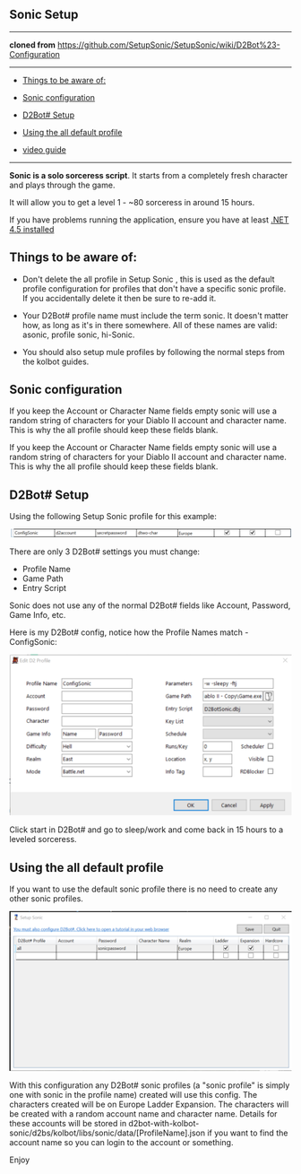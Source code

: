 ## Sonic Setup

----

**cloned from** https://github.com/SetupSonic/SetupSonic/wiki/D2Bot%23-Configuration

----

* [Things to be aware of:](#things-to-be-aware-of)
* [Sonic configuration](#sonic-configuration)
* [D2Bot# Setup](#d2bot-setup)
* [Using the all default profile](#using-the-all-default-profile)

* [video guide](https://www.youtube.com/watch?v=iJyjeiDsLlc)

----

**Sonic is a solo sorceress script**. It starts from a completely fresh character and plays through the game.

It will allow you to get a level 1 - ~80 sorceress in around 15 hours.

If you have problems running the application, ensure you have at least [.NET 4.5 installed](https://www.microsoft.com/en-au/download/details.aspx?id=30653)

## Things to be aware of:

* Don't delete the all profile in Setup Sonic , this is used as the default profile configuration for profiles that don't have a specific sonic profile. If you accidentally delete it then be sure to re-add it.

* Your D2Bot# profile name must include the term sonic. It doesn't matter how, as long as it's in there somewhere. All of these names are valid: asonic, profile sonic, hi-Sonic.

* You should also setup mule profiles by following the normal steps from the kolbot guides.

## Sonic configuration

If you keep the Account or Character Name fields empty sonic will use a random string of characters for your Diablo II account and character name. This is why the all profile should keep these fields blank.

If you keep the Account or Character Name fields empty sonic will use a random string of characters for your Diablo II account and character name. This is why the all profile should keep these fields blank.

## D2Bot# Setup

Using the following Setup Sonic profile for this example:

![sonic1](assets/kolbot-sonic1.png)

There are only 3 D2Bot# settings you must change:

* Profile Name
* Game Path
* Entry Script

Sonic does not use any of the normal D2Bot# fields like Account, Password, Game Info, etc.

Here is my D2Bot# config, notice how the Profile Names match - ConfigSonic: 

![sonic2](assets/kolbot-sonic2.png)

Click start in D2Bot# and go to sleep/work and come back in 15 hours to a leveled sorceress.

## Using the all default profile

If you want to use the default sonic profile there is no need to create any other sonic profiles. 

![sonic3](assets/kolbot-sonic3.png)

With this configuration any D2Bot# sonic profiles (a "sonic profile" is simply one with sonic in the profile name) created will use this config. The characters created will be on Europe Ladder Expansion. The characters will be created with a random account name and character name. Details for these accounts will be stored in d2bot-with-kolbot-sonic/d2bs/kolbot/libs/sonic/data/[ProfileName].json if you want to find the account name so you can login to the account or something.

Enjoy
